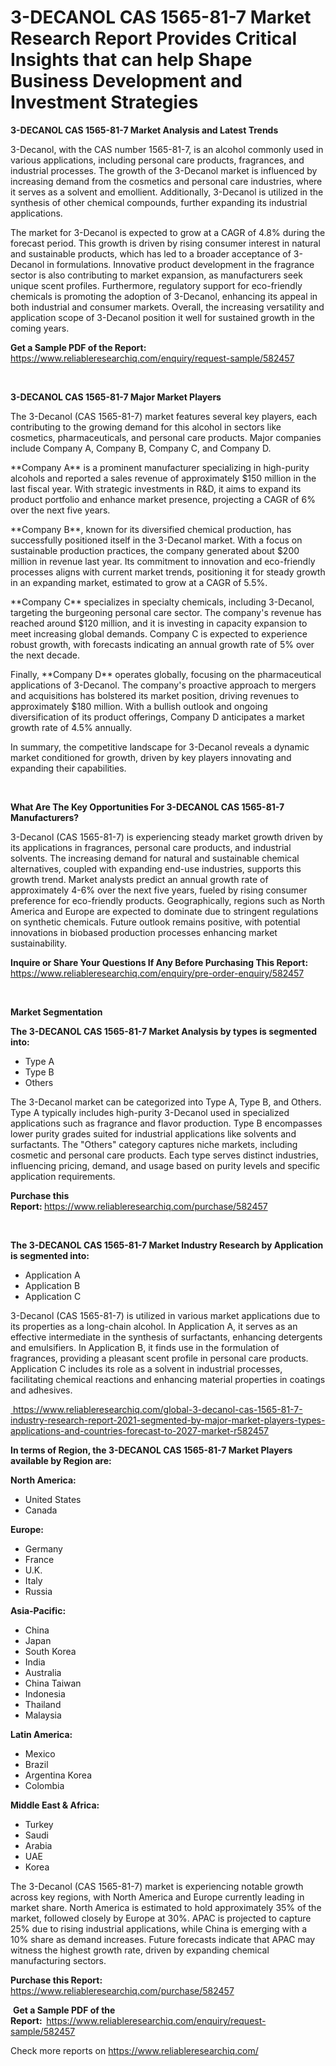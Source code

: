 <p><h1>3-DECANOL CAS 1565-81-7 Market Research Report Provides Critical Insights that can help Shape Business Development and Investment Strategies</h1></p><p><strong>3-DECANOL CAS 1565-81-7 Market Analysis and Latest Trends</strong></p>
<p><p>3-Decanol, with the CAS number 1565-81-7, is an alcohol commonly used in various applications, including personal care products, fragrances, and industrial processes. The growth of the 3-Decanol market is influenced by increasing demand from the cosmetics and personal care industries, where it serves as a solvent and emollient. Additionally, 3-Decanol is utilized in the synthesis of other chemical compounds, further expanding its industrial applications.</p><p>The market for 3-Decanol is expected to grow at a CAGR of 4.8% during the forecast period. This growth is driven by rising consumer interest in natural and sustainable products, which has led to a broader acceptance of 3-Decanol in formulations. Innovative product development in the fragrance sector is also contributing to market expansion, as manufacturers seek unique scent profiles. Furthermore, regulatory support for eco-friendly chemicals is promoting the adoption of 3-Decanol, enhancing its appeal in both industrial and consumer markets. Overall, the increasing versatility and application scope of 3-Decanol position it well for sustained growth in the coming years.</p></p>
<p><strong>Get a Sample PDF of the Report:&nbsp;</strong> <a href="https://www.reliableresearchiq.com/enquiry/request-sample/582457?utm_campaign=3074&utm_medium=2&utm_source=Github&utm_content=ia&utm_term=23032025&utm_id=3-decanol-cas-1565-81-7">https://www.reliableresearchiq.com/enquiry/request-sample/582457</a></p>
<p>&nbsp;</p>
<p><strong>3-DECANOL CAS 1565-81-7 Major Market Players</strong></p>
<p><p>The 3-Decanol (CAS 1565-81-7) market features several key players, each contributing to the growing demand for this alcohol in sectors like cosmetics, pharmaceuticals, and personal care products. Major companies include Company A, Company B, Company C, and Company D.</p><p>**Company A** is a prominent manufacturer specializing in high-purity alcohols and reported a sales revenue of approximately $150 million in the last fiscal year. With strategic investments in R&D, it aims to expand its product portfolio and enhance market presence, projecting a CAGR of 6% over the next five years.</p><p>**Company B**, known for its diversified chemical production, has successfully positioned itself in the 3-Decanol market. With a focus on sustainable production practices, the company generated about $200 million in revenue last year. Its commitment to innovation and eco-friendly processes aligns with current market trends, positioning it for steady growth in an expanding market, estimated to grow at a CAGR of 5.5%.</p><p>**Company C** specializes in specialty chemicals, including 3-Decanol, targeting the burgeoning personal care sector. The company's revenue has reached around $120 million, and it is investing in capacity expansion to meet increasing global demands. Company C is expected to experience robust growth, with forecasts indicating an annual growth rate of 5% over the next decade.</p><p>Finally, **Company D** operates globally, focusing on the pharmaceutical applications of 3-Decanol. The company's proactive approach to mergers and acquisitions has bolstered its market position, driving revenues to approximately $180 million. With a bullish outlook and ongoing diversification of its product offerings, Company D anticipates a market growth rate of 4.5% annually.</p><p>In summary, the competitive landscape for 3-Decanol reveals a dynamic market conditioned for growth, driven by key players innovating and expanding their capabilities.</p></p>
<p>&nbsp;</p>
<p><strong>What Are The Key Opportunities For 3-DECANOL CAS 1565-81-7 Manufacturers?</strong></p>
<p><p>3-Decanol (CAS 1565-81-7) is experiencing steady market growth driven by its applications in fragrances, personal care products, and industrial solvents. The increasing demand for natural and sustainable chemical alternatives, coupled with expanding end-use industries, supports this growth trend. Market analysts predict an annual growth rate of approximately 4-6% over the next five years, fueled by rising consumer preference for eco-friendly products. Geographically, regions such as North America and Europe are expected to dominate due to stringent regulations on synthetic chemicals. Future outlook remains positive, with potential innovations in biobased production processes enhancing market sustainability.</p></p>
<p><strong>Inquire or Share Your Questions If Any Before Purchasing This Report:</strong> <a href="https://www.reliableresearchiq.com/enquiry/pre-order-enquiry/582457?utm_campaign=3074&utm_medium=2&utm_source=Github&utm_content=ia&utm_term=23032025&utm_id=3-decanol-cas-1565-81-7">https://www.reliableresearchiq.com/enquiry/pre-order-enquiry/582457</a></p>
<p>&nbsp;</p>
<p><strong>Market Segmentation</strong></p>
<p><strong>The 3-DECANOL CAS 1565-81-7 Market Analysis by types is segmented into:</strong></p>
<p><ul><li>Type A</li><li>Type B</li><li>Others</li></ul></p>
<p><p>The 3-Decanol market can be categorized into Type A, Type B, and Others. Type A typically includes high-purity 3-Decanol used in specialized applications such as fragrance and flavor production. Type B encompasses lower purity grades suited for industrial applications like solvents and surfactants. The "Others" category captures niche markets, including cosmetic and personal care products. Each type serves distinct industries, influencing pricing, demand, and usage based on purity levels and specific application requirements.</p></p>
<p><strong>Purchase this Report:&nbsp;</strong><a href="https://www.reliableresearchiq.com/purchase/582457?utm_campaign=3074&utm_medium=2&utm_source=Github&utm_content=ia&utm_term=23032025&utm_id=3-decanol-cas-1565-81-7">https://www.reliableresearchiq.com/purchase/582457</a></p>
<p>&nbsp;</p>
<p><strong>The 3-DECANOL CAS 1565-81-7 Market Industry Research by Application is segmented into:</strong></p>
<p><ul><li>Application A</li><li>Application B</li><li>Application C</li></ul></p>
<p><p>3-Decanol (CAS 1565-81-7) is utilized in various market applications due to its properties as a long-chain alcohol. In Application A, it serves as an effective intermediate in the synthesis of surfactants, enhancing detergents and emulsifiers. In Application B, it finds use in the formulation of fragrances, providing a pleasant scent profile in personal care products. Application C includes its role as a solvent in industrial processes, facilitating chemical reactions and enhancing material properties in coatings and adhesives.</p></p>
<p><a href="https://www.reliableresearchiq.com/global-3-decanol-cas-1565-81-7-industry-research-report-2021-segmented-by-major-market-players-types-applications-and-countries-forecast-to-2027-market-r582457?utm_campaign=3074&utm_medium=2&utm_source=Github&utm_content=ia&utm_term=23032025&utm_id=3-decanol-cas-1565-81-7">&nbsp;https://www.reliableresearchiq.com/global-3-decanol-cas-1565-81-7-industry-research-report-2021-segmented-by-major-market-players-types-applications-and-countries-forecast-to-2027-market-r582457</a></p>
<p><strong>In terms of Region, the 3-DECANOL CAS 1565-81-7 Market Players available by Region are:</strong></p>
<p>
    <p> <strong> North America: </strong>
        <ul>
            <li>United States</li>
            <li>Canada</li>
        </ul>
        </p> 
    <p> <strong> Europe: </strong>
        <ul>
            <li>Germany</li>
            <li>France</li>
            <li>U.K.</li>
            <li>Italy</li>
            <li>Russia</li>
        </ul>
        </p> 
    <p> <strong> Asia-Pacific: </strong>
        <ul>
            <li>China</li>
            <li>Japan</li>
            <li>South Korea</li>
            <li>India</li>
            <li>Australia</li>
            <li>China Taiwan</li>
            <li>Indonesia</li>
            <li>Thailand</li>
            <li>Malaysia</li>
        </ul>
        </p> 
    <p> <strong> Latin America: </strong>
        <ul>
            <li>Mexico</li>
            <li>Brazil</li>
            <li>Argentina Korea</li>
            <li>Colombia</li>
        </ul>
        </p> 
    <p> <strong> Middle East & Africa: </strong>
        <ul>
            <li>Turkey</li>
            <li>Saudi</li>
            <li>Arabia</li>
            <li>UAE</li>
            <li>Korea</li>
        </ul>
    </p>
    </p>
<p><p>The 3-Decanol (CAS 1565-81-7) market is experiencing notable growth across key regions, with North America and Europe currently leading in market share. North America is estimated to hold approximately 35% of the market, followed closely by Europe at 30%. APAC is projected to capture 25% due to rising industrial applications, while China is emerging with a 10% share as demand increases. Future forecasts indicate that APAC may witness the highest growth rate, driven by expanding chemical manufacturing sectors.</p></p>
<p><strong>Purchase this Report: </strong><a href="https://www.reliableresearchiq.com/purchase/582457?utm_campaign=3074&utm_medium=2&utm_source=Github&utm_content=ia&utm_term=23032025&utm_id=3-decanol-cas-1565-81-7">https://www.reliableresearchiq.com/purchase/582457</a></p>
<p>&nbsp;<strong>Get a Sample PDF of the Report:&nbsp;&nbsp;</strong><a href="https://www.reliableresearchiq.com/enquiry/request-sample/582457?utm_campaign=3074&utm_medium=2&utm_source=Github&utm_content=ia&utm_term=23032025&utm_id=3-decanol-cas-1565-81-7">https://www.reliableresearchiq.com/enquiry/request-sample/582457</a></p>
<p><strong></strong></p>
<p>Check more reports on <a href="https://www.reliableresearchiq.com/?utm_campaign=3074&utm_medium=2&utm_source=Github&utm_content=ia&utm_term=23032025&utm_id=3-decanol-cas-1565-81-7">https://www.reliableresearchiq.com/</a></p>